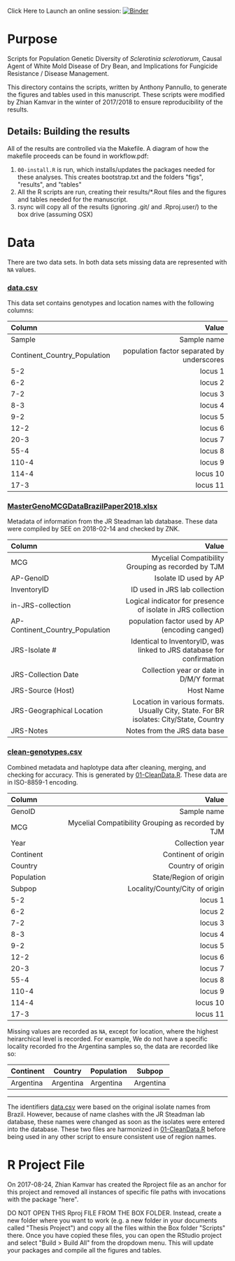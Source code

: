 
Click Here to Launch an online session: [![Binder](http://mybinder.org/badge.svg)](http://beta.mybinder.org/v2/gh/everhartlab/brazil-sclerotinia-2017/master?urlpath=rstudio)

Purpose
=======

Scripts for Population Genetic Diversity of *Sclerotinia sclerotiorum*, Causal Agent of White Mold Disease of Dry Bean, and Implications for Fungicide Resistance / Disease Management.

This directory contains the scripts, written by Anthony Pannullo, to generate the figures and tables used in this manuscript. These scripts were modified by Zhian Kamvar in the winter of 2017/2018 to ensure reproducibility of the results.  


Details: Building the results
-----------------------------

All of the results are controlled via the Makefile. A diagram of how the makefile proceeds can be found in workflow.pdf:

 1. `00-install.R` is run, which installs/updates the packages needed for these analyses. This creates bootstrap.txt and the folders "figs", "results", and "tables"
 2. All the R scripts are run, creating their results/*.Rout files and the figures and tables needed for the manuscript.
 3. rsync will copy all of the results (ignoring .git/ and .Rproj.user/) to the box drive (assuming OSX)
 
 
Data
=====

There are two data sets. In both data sets missing data are represented with 
`NA` values. 

### [data.csv]

This data set contains genotypes and location names with the following columns:

|Column                       |                                     Value |
|:----------------------------|------------------------------------------:|
|Sample                       | Sample name                               |
|Continent_Country_Population | population factor separated by underscores|
|5-2                          | locus  1                                  |
|6-2                          | locus  2                                  |
|7-2                          | locus  3                                  |
|8-3                          | locus  4                                  |
|9-2                          | locus  5                                  |
|12-2                         | locus  6                                  |
|20-3                         | locus  7                                  |
|55-4                         | locus  8                                  |
|110-4                        | locus  9                                  |
|114-4                        | locus 10                                  |
|17-3                         | locus 11                                  |


### [MasterGenoMCGDataBrazilPaper2018.xlsx]

Metadata of information from the JR Steadman lab database. These data were 
compiled by SEE on 2018-02-14 and checked by ZNK. 

|Column                          |                                               Value|
|:-------------------------------|---------------------------------------------------:|
|MCG                             | Mycelial Compatibility Grouping as recorded by TJM |
|AP-GenoID                       | Isolate ID used by AP                              |
|InventoryID                     | ID used in JRS lab collection                      |
|in-JRS-collection               | Logical indicator for presence of isolate in JRS collection|
|AP-Continent_Country_Population | population factor used by AP (encoding canged)     |
|JRS-Isolate #                   | Identical to InventoryID, was linked to JRS database for confirmation |
|JRS-Collection Date             | Collection year or date in D/M/Y format            |
|JRS-Source (Host)               | Host Name                                          |
|JRS-Geographical Location       | Location in various formats. Usually City, State. For BR isolates: City/State, Country |
|JRS-Notes                       | Notes from the JRS data base                       |


### [clean-genotypes.csv]

Combined metadata and haplotype data after cleaning, merging, and checking for
accuracy. This is generated by [01-CleanData.R]. These data are in ISO-8859-1
encoding. 

|Column     |                                              Value |
|:----------|---------------------------------------------------:|
|GenoID     | Sample name                                        |
|MCG        | Mycelial Compatibility Grouping as recorded by TJM |
|Year       | Collection year                                    |
|Continent  | Continent of origin                                |
|Country    | Country of origin                                  |
|Population | State/Region of origin                             |
|Subpop     | Locality/County/City of origin                     |
|5-2        | locus  1                                           |
|6-2        | locus  2                                           |
|7-2        | locus  3                                           |
|8-3        | locus  4                                           |
|9-2        | locus  5                                           |
|12-2       | locus  6                                           |
|20-3       | locus  7                                           |
|55-4       | locus  8                                           |
|110-4      | locus  9                                           |
|114-4      | locus 10                                           |
|17-3       | locus 11                                           |

Missing values are recorded as `NA`, except for location, where the highest
heirarchical level is recorded. For example, We do not have a specific locality
recorded fro the Argentina samples so, the data are recorded like so:

| Continent | Country   | Population | Subpop    |
|-----------|-----------|------------|-----------|
| Argentina | Argentina | Argentina  | Argentina | 

----------------------------------------------------------------------------

The identifiers [data.csv] were based on the original isolate names from Brazil.
However, because of name clashes with the JR Steadman lab database, these names 
were changed as soon as the isolates were entered into the database. These two
files are harmonized in [01-CleanData.R] before being used in any other script
to ensure consistent use of region names. 
 
R Project File
==============

On 2017-08-24, Zhian Kamvar has created the Rproject file as an anchor for this project and removed all instances of specific file paths with invocations with the package "here".

DO NOT OPEN THIS Rproj FILE FROM THE BOX FOLDER. Instead, create a new folder where you want to work (e.g. a new folder in your documents called "Thesis Project") and copy all the files within the Box folder "Scripts" there. Once you have copied these files, you can open the RStudio project and select "Build > Build All" from the dropdown menu. This will update your packages and compile all the figures and tables.


[data.csv]: data/data.csv
[MasterGenoMCGDataBrazilPaper2018.xlsx]: data/MasterGenoMCGDataBrazilPaper2018.xlsx
[01-CleanData.R]: 01-CleanData.R
[clean-genotypes.csv]: data/clean-genotypes.csv